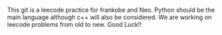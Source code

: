 This git is a leecode practice for frankobe and Neo. 
Python should be the main language although c++ will also be considered.
We are working on leecode problems from old to new.
Good Luck!!
